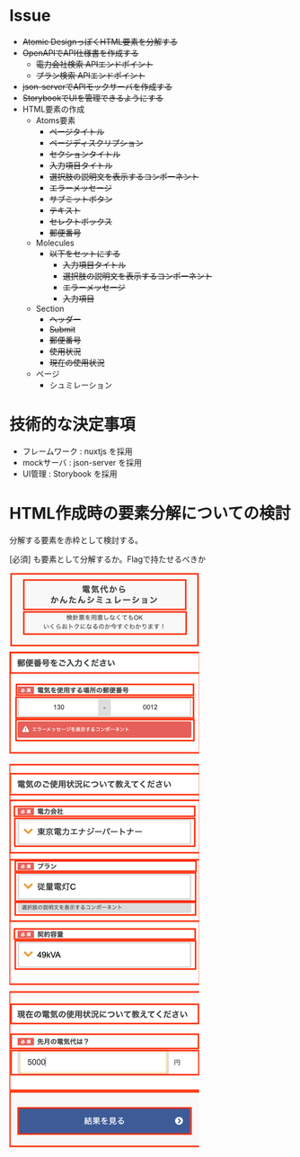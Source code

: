 
# Issue

- ~~Atomic DesignっぽくHTML要素を分解する~~
- ~~OpenAPIでAPI仕様書を作成する~~
  - ~~電力会社検索 APIエンドポイント~~
  - ~~プラン検索 APIエンドポイント~~
- ~~json-serverでAPIモックサーバを作成する~~
- ~~StorybookでUIを管理できるようにする~~
- HTML要素の作成
  - Atoms要素
    - ~~ページタイトル~~
    - ~~ページディスクリプション~~
    - ~~セクションタイトル~~
    - ~~入力項目タイトル~~
    - ~~選択肢の説明文を表示するコンポーネント~~
    - ~~エラーメッセージ~~
    - ~~サブミットボタン~~
    - ~~テキスト~~
    - ~~セレクトボックス~~
    - ~~郵便番号~~
  - Molecules
    - ~~以下をセットにする~~
      - ~~入力項目タイトル~~
      - ~~選択肢の説明文を表示するコンポーネント~~
      - ~~エラーメッセージ~~
      - ~~入力項目~~
  - Section
    - ~~ヘッダー~~
    - ~~Submit~~
    - ~~郵便番号~~
    - ~~使用状況~~
    - ~~現在の使用状況~~
  - ページ
    - シュミレーション


# 技術的な決定事項

- フレームワーク : nuxtjs を採用
- mockサーバ : json-server を採用
- UI管理 : Storybook を採用


# HTML作成時の要素分解についての検討

分解する要素を赤枠として検討する。

[必須] も要素として分解するか。Flagで持たせるべきか

![デザイン画像](./files/design.png)

